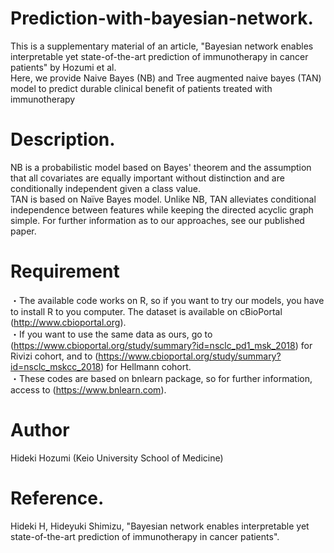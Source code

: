 # Prediction-with-bayesian-network.  
   This is a supplementary material of an article, "Bayesian network enables interpretable yet state-of-the-art prediction of immunotherapy in cancer patients" by Hozumi et al.   
   Here, we provide Naive Bayes (NB) and Tree augmented naive bayes (TAN) model to predict durable clinical benefit of patients treated with immunotherapy

# Description.
  NB is a probabilistic model based on Bayes' theorem and the assumption that all covariates are equally important without distinction and are conditionally independent given a class value.   
  TAN is based on Naïve Bayes model. Unlike NB, TAN alleviates conditional independence between features while keeping the directed acyclic graph simple.
  For further information as to our approaches, see our published paper.

# Requirement
・The available code works on R, so if you want to try our models, you have to install R to you computer. The dataset is available on cBioPortal (http://www.cbioportal.org).  
・If you want to use the same data as ours, go to (https://www.cbioportal.org/study/summary?id=nsclc_pd1_msk_2018) for Rivizi cohort, and to  (https://www.cbioportal.org/study/summary?id=nsclc_mskcc_2018) for Hellmann cohort.  
・These codes are based on bnlearn package, so for further information, access to (https://www.bnlearn.com).

# Author   
   Hideki Hozumi (Keio University School of Medicine)

# Reference.  
   Hideki H, Hideyuki Shimizu, "Bayesian network enables interpretable yet state-of-the-art prediction of immunotherapy in cancer patients".
